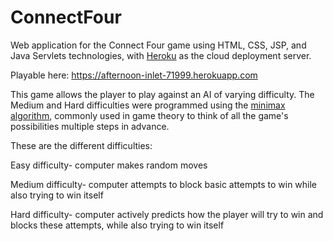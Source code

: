 # ConnectFour
Web application for the Connect Four game using HTML, CSS, JSP, and Java Servlets technologies, with [Heroku](https://www.heroku.com/) as the cloud deployment server.

Playable here: https://afternoon-inlet-71999.herokuapp.com

This game allows the player to play against an AI of varying difficulty. The Medium and Hard difficulties were programmed using the [minimax algorithm](https://en.wikipedia.org/wiki/Minimax), commonly used in game theory to think of all the game's possibilities multiple steps in advance.

These are the different difficulties:

Easy difficulty- computer makes random moves

Medium difficulty- computer attempts to block basic attempts to win while also trying to win itself

Hard difficulty- computer actively predicts how the player will try to win and blocks these attempts, while also trying to win itself

